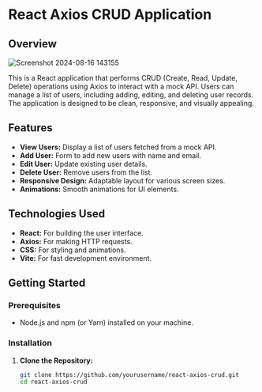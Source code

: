 # React Axios CRUD Application

## Overview

![Screenshot 2024-08-16 143155](https://github.com/user-attachments/assets/ce47e23c-c8d9-4221-b46c-5d44cd85a6c7)


This is a React application that performs CRUD (Create, Read, Update, Delete) operations using Axios to interact with a mock API. Users can manage a list of users, including adding, editing, and deleting user records. The application is designed to be clean, responsive, and visually appealing.

## Features

- **View Users:** Display a list of users fetched from a mock API.
- **Add User:** Form to add new users with name and email.
- **Edit User:** Update existing user details.
- **Delete User:** Remove users from the list.
- **Responsive Design:** Adaptable layout for various screen sizes.
- **Animations:** Smooth animations for UI elements.

## Technologies Used

- **React:** For building the user interface.
- **Axios:** For making HTTP requests.
- **CSS:** For styling and animations.
- **Vite:** For fast development environment.

## Getting Started

### Prerequisites

- Node.js and npm (or Yarn) installed on your machine.

### Installation

1. **Clone the Repository:**
   ```bash
   git clone https://github.com/yourusername/react-axios-crud.git
   cd react-axios-crud
